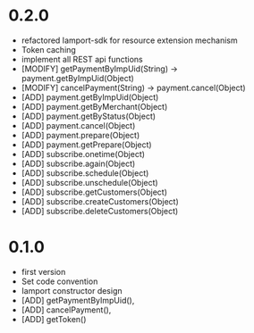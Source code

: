 
# 0.2.0 #
- refactored Iamport-sdk for resource extension mechanism
- Token caching
- implement all REST api functions
- [MODIFY] getPaymentByImpUid(String) -> payment.getByImpUid(Object)
- [MODIFY] cancelPayment(String) -> payment.cancel(Object)
- [ADD] payment.getByImpUid(Object)
- [ADD] payment.getByMerchant(Object)
- [ADD] payment.getByStatus(Object)
- [ADD] payment.cancel(Object)
- [ADD] payment.prepare(Object)
- [ADD] payment.getPrepare(Object)
- [ADD] subscribe.onetime(Object)
- [ADD] subscribe.again(Object)
- [ADD] subscribe.schedule(Object)
- [ADD] subscribe.unschedule(Object)
- [ADD] subscribe.getCustomers(Object)
- [ADD] subscribe.createCustomers(Object)
- [ADD] subscribe.deleteCustomers(Object)

# 0.1.0 #
- first version
- Set code convention
- Iamport constructor design
- [ADD] getPaymentByImpUid(), 
- [ADD] cancelPayment(), 
- [ADD] getToken()
